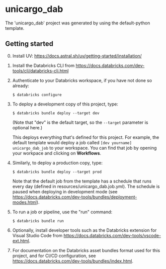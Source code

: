# unicargo_dab

The 'unicargo_dab' project was generated by using the default-python template.

## Getting started

0. Install UV: https://docs.astral.sh/uv/getting-started/installation/

1. Install the Databricks CLI from https://docs.databricks.com/dev-tools/cli/databricks-cli.html

2. Authenticate to your Databricks workspace, if you have not done so already:

   ```
   $ databricks configure
   ```

3. To deploy a development copy of this project, type:

   ```
   $ databricks bundle deploy --target dev
   ```

   (Note that "dev" is the default target, so the `--target` parameter
   is optional here.)

   This deploys everything that's defined for this project.
   For example, the default template would deploy a job called
   `[dev yourname] unicargo_dab_job` to your workspace.
   You can find that job by opening your workpace and clicking on **Workflows**.

4. Similarly, to deploy a production copy, type:

   ```
   $ databricks bundle deploy --target prod
   ```

   Note that the default job from the template has a schedule that runs every day
   (defined in resources/unicargo_dab.job.yml). The schedule
   is paused when deploying in development mode (see
   https://docs.databricks.com/dev-tools/bundles/deployment-modes.html).

5. To run a job or pipeline, use the "run" command:
   ```
   $ databricks bundle run
   ```
6. Optionally, install developer tools such as the Databricks extension for Visual Studio Code from
   https://docs.databricks.com/dev-tools/vscode-ext.html.

7. For documentation on the Databricks asset bundles format used
   for this project, and for CI/CD configuration, see
   https://docs.databricks.com/dev-tools/bundles/index.html.
